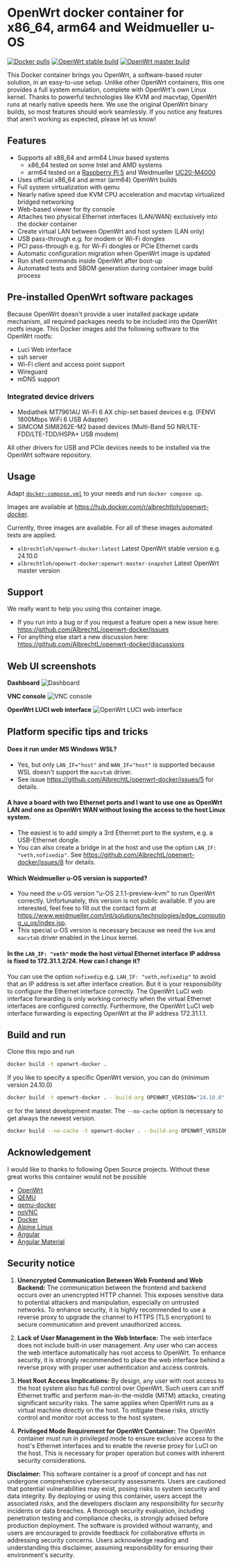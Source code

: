 # OpenWrt docker container for x86_64, arm64 and Weidmueller u-OS

[![Docker pulls](https://img.shields.io/docker/pulls/albrechtloh/openwrt-docker)](https://hub.docker.com/r/albrechtloh/openwrt-docker)
[![OpenWrt stable build](https://github.com/AlbrechtL/openwrt-docker/actions/workflows/openwrt-stable-build.yml/badge.svg)](https://github.com/AlbrechtL/openwrt-docker/actions/workflows/openwrt-stable-build.yml)
[![OpenWrt master build](https://github.com/AlbrechtL/openwrt-docker/actions/workflows/openwrt-master-build.yml/badge.svg)](https://github.com/AlbrechtL/openwrt-docker/actions/workflows/openwrt-master-build.yml)

This Docker container brings you OpenWrt, a software-based router solution, in an easy-to-use setup. Unlike other OpenWrt containers, this one provides a full system emulation, complete with OpenWrt's own Linux kernel. Thanks to powerful technologies like KVM and macvtap, OpenWrt runs at nearly native speeds here. We use the original OpenWrt binary builds, so most features should work seamlessly. If you notice any features that aren’t working as expected, please let us know!

## Features

 - Supports all x86_64 and arm64 Linux based systems
   - x86_64 tested on some Intel and AMD systems
   - arm64 tested on a [Raspberry Pi 5](https://www.raspberrypi.com/products/raspberry-pi-5/) and Weidmueller [UC20-M4000](https://eshop.weidmueller.com/en/uc20-m4000/p/2839160000)
 - Uses official x86_64 and armsr (arm64) OpenWrt builds
 - Full system virtualization with qemu
 - Nearly native speed due KVM CPU acceleration and macvtap virtualized bridged networking
 - Web-based viewer for tty console
 - Attaches two physical Ethernet interfaces (LAN/WAN) exclusively into the docker container
 - Create virtual LAN between OpenWrt and host system (LAN only)
 - USB pass-through e.g. for modem or Wi-Fi dongles
 - PCI pass-through e.g. for Wi-Fi dongles or PCIe Ethernet cards
 - Automatic configuration migration when OpenWrt image is updated
 - Run shell commands inside OpenWrt after boot-up
 - Automated tests and SBOM generation during container image build process

## Pre-installed OpenWrt software packages

Because OpenWrt doesn't provide a user installed package update mechanism, all required packages needs to be included into the OpenWrt rootfs image. This Docker images add the following software to the OpenWrt rootfs:
 - Luci Web interface
 - ssh server
 - Wi-Fi client and access point support
 - Wireguard
 - mDNS support

### Integrated device drivers

 - Mediathek MT7961AU Wi-Fi 6 AX chip-set based devices e.g. (FENVI 1800Mbps WiFi 6 USB Adapter)
 - SIMCOM SIM8262E-M2 based devices (Multi-Band 5G NR/LTE-FDD/LTE-TDD/HSPA+ USB modem)

All other drivers for USB and PCIe devices needs to be installed via the OpenWrt software repository.

## Usage

Adapt [`docker-compose.yml`](https://github.com/AlbrechtL/openwrt-docker/blob/master/docker-compose.yml) to your needs and run `docker compose up`.

Images are available at https://hub.docker.com/r/albrechtloh/openwrt-docker.

Currently, three images are available. For all of these images automated tests are applied.
* `albrechtloh/openwrt-docker:latest` Latest OpenWrt stable version e.g. 24.10.0
* `albrechtloh/openwrt-docker:openwrt-master-snapshot` Latest OpenWrt master version

## Support
We really want to help you using this container image.
* If you run into a bug or if you request a feature open a new issue here: https://github.com/AlbrechtL/openwrt-docker/issues
* For anything else start a new discussion here: https://github.com/AlbrechtL/openwrt-docker/discussions

## Web UI screenshots

**Dashboard**
![Dashboard](pictures/qemu_openwrt_dashboard.png)

**VNC console**
![VNC console](pictures/qemu_openwrt_vnc_console.png)

**OpenWrt LUCI web interface**
![OpenWrt LUCI web interface](pictures/qemu_openwrt_luci.png)

## Platform specific tips and tricks

#### Does it run under MS Windows WSL?
* Yes, but only `LAN_IF="host"` and `WAN_IF="host"` is supported because WSL doesn't support the `macvtab` driver.
* See issue https://github.com/AlbrechtL/openwrt-docker/issues/5 for details.

#### A have a board with two Ethernet ports and I want to use one as OpenWrt LAN and one as OpenWrt WAN without losing the access to the host Linux system.
* The easiest is to add simply a 3rd Ethernet port to the system, e.g. a USB-Ethernet dongle.
* You can also create a bridge in at the host and use the option `LAN_IF: "veth,nofixedip"`. See https://github.com/AlbrechtL/openwrt-docker/issues/8 for details.

#### Which Weidmueller u-OS version is supported?
* You need the u-OS version "u-OS 2.1.1-preview-kvm" to run OpenWrt correctly. Unfortunately, this version is not public available. If you are interested, feel free to fill out the contact form at https://www.weidmueller.com/int/solutions/technologies/edge_computing_u_os/index.jsp.
* This special u-OS version is necessary because we need the `kvm` and `macvtab` driver enabled in the Linux kernel.

#### In the `LAN_IF: "veth"` mode the host virtual Ethernet interface IP address is fixed to 172.31.1.2/24. How can I change it?
You can use the option `nofixedip` e.g. `LAN_IF: "veth,nofixedip"` to avoid that an IP address is set after interface creation. But it is your responsibility to configure the Ethernet interface correctly. The OpenWrt LuCI web interface forwarding is only working correctly when the virtual Ethernet interfaces are configured correctly. Furthermore, the OpenWrt LuCI web interface forwarding is expecting OpenWrt at the IP address 172.31.1.1.


## Build and run
Clone this repo and run
```bash
docker build -t openwrt-docker .
```

If you like to specify a specific OpenWrt version, you can do (minimum version 24.10.0)
```bash
docker build -t openwrt-docker . --build-arg OPENWRT_VERSION="24.10.0"
```
or for the latest development master. The `--no-cache` option is necessary to get always the newest version.
```bash
docker build --no-cache -t openwrt-docker . --build-arg OPENWRT_VERSION="master"
```

## Acknowledgement

I would like to thanks to following Open Source projects. Without these great works this container would not be possible
* [OpenWrt](https://openwrt.org/)
* [QEMU](https://www.qemu.org/)
* [qemu-docker](https://github.com/qemus/qemu-docker)
* [noVNC](https://novnc.com/)
* [Docker](https://www.docker.com/)
* [Alpine Linux](https://www.alpinelinux.org/)
* [Angular](https://angular.dev/)
* [Angular Material](https://material.angular.io/)

## Security notice
1. **Unencrypted Communication Between Web Frontend and Web Backend:**
The communication between the frontend and backend occurs over an unencrypted HTTP channel. This exposes sensitive data to potential attackers and manipulation, especially on untrusted networks. To enhance security, it is highly recommended to use a reverse proxy to upgrade the channel to HTTPS (TLS encryption) to secure communication and prevent unauthorized access.

2. **Lack of User Management in the Web Interface:**
The web interface does not include built-in user management. Any user who can access the web interface automatically has root access to OpenWrt. To enhance security, it is strongly recommended to place the web interface behind a reverse proxy with proper user authentication and access controls.

3. **Host Root Access Implications:**
By design, any user with root access to the host system also has full control over OpenWrt. Such users can sniff Ethernet traffic and perform man-in-the-middle (MITM) attacks, creating significant security risks. The same applies when OpenWrt runs as a virtual machine directly on the host. To mitigate these risks, strictly control and monitor root access to the host system.


4. **Privileged Mode Requirement for OpenWrt Container:**
The OpenWrt container must run in privileged mode to ensure exclusive access to the host's Ethernet interfaces and to enable the reverse proxy for LuCI on the host. This is necessary for proper operation but comes with inherent security considerations.

**Disclaimer:** This software container is a proof of concept and has not undergone comprehensive cybersecurity assessments. Users are cautioned that potential vulnerabilities may exist, posing risks to system security and data integrity. By deploying or using this container, users accept the associated risks, and the developers disclaim any responsibility for security incidents or data breaches. A thorough security evaluation, including penetration testing and compliance checks, is strongly advised before production deployment. The software is provided without warranty, and users are encouraged to provide feedback for collaborative efforts in addressing security concerns. Users acknowledge reading and understanding this disclaimer, assuming responsibility for ensuring their environment's security.
